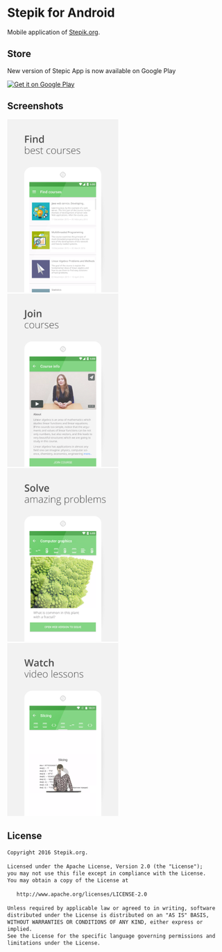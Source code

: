 # Stepik for Android

Mobile application of [Stepik.org][1].

## Store
New version of Stepic App is now available on Google Play

<a href='https://play.google.com/store/apps/details?id=org.stepic.droid&utm_source=global_co&utm_medium=prtnr&utm_content=Mar2515&utm_campaign=PartBadge&pcampaignid=MKT-Other-global-all-co-prtnr-py-PartBadge-Mar2515-1'><img alt='Get it on Google Play' height=100 src='https://play.google.com/intl/en_us/badges/images/generic/en_badge_web_generic.png'/></a>


## Screenshots
<img src="/screenshots/1-eng.png?raw=true" width="256"><img src="/screenshots/2-eng.png?raw=true" width="256"><img src="/screenshots/3-eng.png?raw=true" width="256"><img src="/screenshots/4-eng.png?raw=true" width="256">

## License

    Copyright 2016 Stepik.org.

    Licensed under the Apache License, Version 2.0 (the "License");
    you may not use this file except in compliance with the License.
    You may obtain a copy of the License at

       http://www.apache.org/licenses/LICENSE-2.0

    Unless required by applicable law or agreed to in writing, software
    distributed under the License is distributed on an "AS IS" BASIS,
    WITHOUT WARRANTIES OR CONDITIONS OF ANY KIND, either express or implied.
    See the License for the specific language governing permissions and
    limitations under the License.


 [1]: htts://stepik.org
 [2]: https://play.google.com/store/apps/details?id=org.stepic.droid

